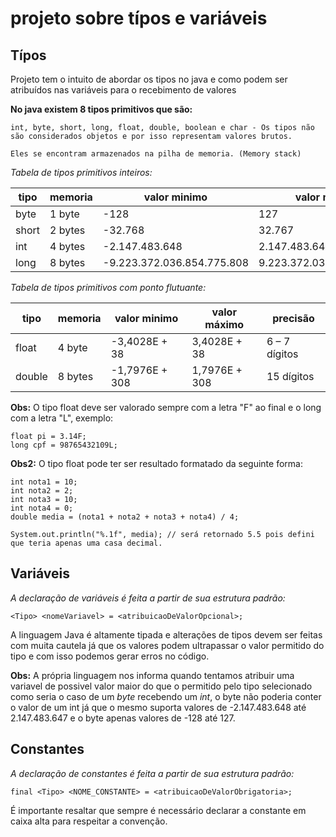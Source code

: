 # projeto sobre típos e variáveis

## Típos

Projeto tem o intuito de abordar os tipos no java e como podem ser atribuídos nas variáveis para o recebimento de valores

__No java existem 8 tipos primitivos que são:__

    int, byte, short, long, float, double, boolean e char - Os tipos não são considerados objetos e por isso representam valores brutos.

    Eles se encontram armazenados na pilha de memoria. (Memory stack)

_Tabela de tipos primitivos inteiros:_

tipo | memoria | valor minimo | valor máximo |
---|---|---|---|
byte| 1 byte | -128| 127
short| 2 bytes | -32.768 | 32.767
int | 4 bytes | -2.147.483.648| 2.147.483.647
long | 8 bytes | -9.223.372.036.854.775.808 | 9.223.372.036.854.775.807

_Tabela de tipos primitivos com ponto flutuante:_

tipo | memoria | valor minimo | valor máximo | precisão|
---|---|---|---|---|
float| 4 byte | -3,4028E + 38| 3,4028E + 38 | 6 – 7 dígitos
double| 8 bytes | -1,7976E + 308 | 1,7976E + 308 | 15 dígitos

__Obs:__ O tipo float deve ser valorado sempre com a letra "F" ao final e o long com a letra "L", exemplo:

    float pi = 3.14F;
    long cpf = 98765432109L;

__Obs2:__ O tipo float pode ter ser resultado formatado da seguinte forma:

    int nota1 = 10;
    int nota2 = 2;
    int nota3 = 10;
    int nota4 = 0;
    double media = (nota1 + nota2 + nota3 + nota4) / 4;

    System.out.println("%.1f", media); // será retornado 5.5 pois defini que teria apenas uma casa decimal.

## Variáveis

_A declaração de variáveis é feita a partir de sua estrutura padrão:_

    <Tipo> <nomeVariavel> = <atribuicaoDeValorOpcional>;

A linguagem Java é altamente tipada e alterações de tipos devem ser feitas com muita cautela já que os valores podem ultrapassar o valor permitido do tipo e com isso podemos gerar erros no código.

__Obs:__ A própria linguagem nos informa quando tentamos atribuir uma variavel de possivel valor maior do que o permitido pelo tipo selecionado como seria o caso de um _byte_ recebendo um _int_, o byte não poderia conter o valor de um int já que o mesmo suporta valores de -2.147.483.648 até 2.147.483.647 e o byte apenas valores de -128 até 127.

## Constantes

_A declaração de constantes é feita a partir de sua estrutura padrão:_

    final <Tipo> <NOME_CONSTANTE> = <atribuicaoDeValorObrigatoria>;

É importante resaltar que sempre é necessário declarar a constante em caixa alta para respeitar a convenção.
